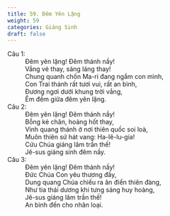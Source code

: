 ```yaml
---
title: 59. Đêm Yên Lặng
weight: 59
categories: Giáng Sinh
draft: false
---
```

<dl><dt>Câu 1:</dt><dd data-verse="1">Đêm yên lặng! Đêm thánh nầy! <br/>Vắng vẻ thay, sáng láng thay! <br/>Chung quanh chốn Ma-ri đang ngắm con mình, <br/>Con Trai thánh rất tươi vui, rất an bình, <br/>Đương ngơi dưới khung trời vắng, <br/>Êm đềm giữa đêm yên lặng. </dd><dt>Câu 2:</dt><dd data-verse="2">Đêm yên lặng! Đêm thánh nầy! <br/>Bỗng kẻ chăn, hoảng hốt thay, <br/>Vinh quang thánh ở nơi thiên quốc soi loà, <br/>Muôn thiên sứ hát vang: Ha-lê-lu-gia! <br/>Cứu Chúa giáng lâm trần thế! <br/>Jê-sus giáng sinh đêm nầy. </dd><dt>Câu 3:</dt><dd data-verse="3">Đêm yên lặng! Đêm thánh nầy! <br/>Đức Chúa Con yêu thương đầy, <br/>Dung quang Chúa chiếu ra ân điển thiên đàng, <br/>Như tia thái dương khi tưng sáng huy hoàng, <br/>Jê-sus giáng lâm trần thế! <br/>An bình đến cho nhân loại. </dd></dl>